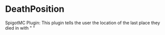 # DeathPosition
 SpigotMC Plugin: This plugin tells the user the location of the last place they died in with "<world> <x> <y> <z>"

